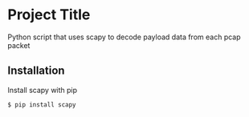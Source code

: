 
# Project Title

Python script that uses scapy to decode payload data from each pcap packet


## Installation

Install scapy with pip

```bash
$ pip install scapy
```
